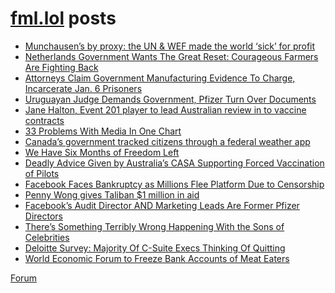 # [fml.lol](https://fml.lol) posts
<!-- BLOG-POST-LIST:START -->
- [Munchausen’s by proxy: the UN &amp; WEF made the world ‘sick’ for profit](https://fml.lol/munchausens-by-proxy-the-un-wef-made-the-world-sick-for-profit/)
- [Netherlands Government Wants The Great Reset: Courageous Farmers Are Fighting Back](https://fml.lol/netherlands-government-wants-the-great-reset-courageous-farmers-are-fighting-back/)
- [Attorneys Claim Government Manufacturing Evidence To Charge, Incarcerate Jan. 6 Prisoners](https://fml.lol/attorneys-claim-government-manufacturing-evidence-to-charge-incarcerate-jan-6-prisoners/)
- [Uruguayan Judge Demands Government, Pfizer Turn Over Documents](https://fml.lol/uruguayan-judge-demands-government-pfizer-turn-over-documents/)
- [Jane Halton, Event 201 player to lead Australian review in to vaccine contracts](https://fml.lol/jane-halton-event-201-player-to-lead-australian/)
- [33 Problems With Media In One Chart](https://fml.lol/33-problems-with-media-in-one-chart/)
- [Canada’s government tracked citizens through a federal weather app](https://fml.lol/canadas-government-tracked-citizens-through-a-federal-weather-app/)
- [We Have Six Months of Freedom Left](https://fml.lol/we-have-six-months-of-freedom-left/)
- [Deadly Advice Given by Australia’s CASA Supporting Forced Vaccination of Pilots](https://fml.lol/deadly-advice-given-by-australias-casa-supporting-forced-vaccination-of-pilots/)
- [Facebook Faces Bankruptcy as Millions Flee Platform Due to Censorship](https://fml.lol/facebook-faces-bankruptcy-as-millions-flee-platform-due-to-censorship/)
- [Penny Wong gives Taliban $1 million in aid](https://fml.lol/penny-wong-gives-taliban-1-million-in-aid/)
- [Facebook’s Audit Director AND Marketing Leads Are Former Pfizer Directors](https://fml.lol/facebooks-audit-director-and-marketing-leads-are-former-pfizer-directors/)
- [There’s Something Terribly Wrong Happening With the Sons of Celebrities](https://fml.lol/theres-something-terribly-wrong-happening-with-the-sons-of-celebrities/)
- [Deloitte Survey: Majority Of C-Suite Execs Thinking Of Quitting](https://fml.lol/deloitte-survey/)
- [World Economic Forum to Freeze Bank Accounts of Meat Eaters](https://fml.lol/world-economic-forum-to-freeze-bank-accounts-of-meat-eaters/)
<!-- BLOG-POST-LIST:END -->

[Forum](https://forum.fml.lol)
